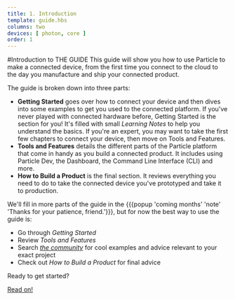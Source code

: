 ```yaml
---
title: 1. Introduction
template: guide.hbs
columns: two
devices: [ photon, core ]
order: 1
---
```


#Introduction to THE GUIDE
This guide will show you how to use Particle to make a connected device, from the first time you connect to the cloud to the day you manufacture and ship your connected product.

The guide is broken down into three parts:
- **Getting Started** goes over how to connect your device and then dives into some examples to get you used to the connected platform. If you've never played with connected hardware before, Getting Started is the section for you! It's filled with small _Learning Notes_ to help you understand the basics. If you're an expert, you may want to take the first few chapters to connect your device, then move on Tools and Features.
- **Tools and Features** details the different parts of the Particle platform that come in handy as you build a connected product. It includes using Particle Dev, the Dashboard, the Command Line Interface (CLI) and more.
- **How to Build a Product** is the final section. It reviews everything you need to do to take the connected device you've prototyped and take it to production.

We'll fill in more parts of the guide in the {{{popup 'coming months' 'note' 'Thanks for your patience, friend.'}}}, but for now the best way to use the guide is:
- Go through _Getting Started_
- Review _Tools and Features_
- Search _[the community](http://community.particle.io)_ for cool examples and advice relevant to your exact project
- Check out _How to Build a Product_ for final advice

Ready to get started?

[Read on!](../../start)
